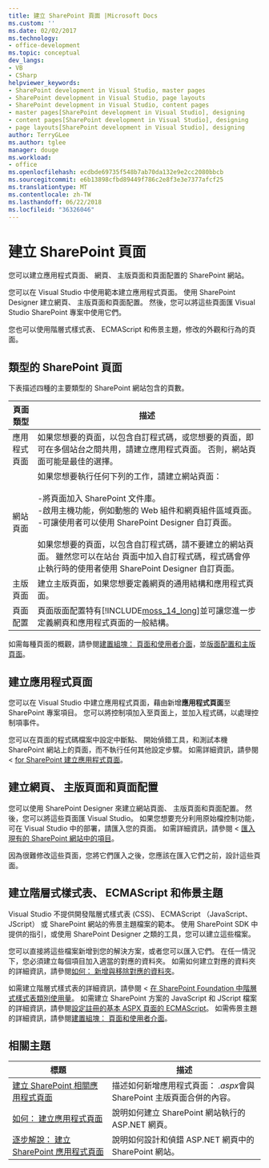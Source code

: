 ```yaml
---
title: 建立 SharePoint 頁面 |Microsoft Docs
ms.custom: ''
ms.date: 02/02/2017
ms.technology:
- office-development
ms.topic: conceptual
dev_langs:
- VB
- CSharp
helpviewer_keywords:
- SharePoint development in Visual Studio, master pages
- SharePoint development in Visual Studio, page layouts
- SharePoint development in Visual Studio, content pages
- master pages[SharePoint development in Visual Studio], designing
- content pages[SharePoint development in Visual Studio], designing
- page layouts[SharePoint development in Visual Studio], designing
author: TerryGLee
ms.author: tglee
manager: douge
ms.workload:
- office
ms.openlocfilehash: ecdbde69735f548b7ab70da132e9e2cc2080bbcb
ms.sourcegitcommit: e6b13898cfbd89449f786c2e8f3e3e7377afcf25
ms.translationtype: MT
ms.contentlocale: zh-TW
ms.lasthandoff: 06/22/2018
ms.locfileid: "36326046"
---
```

# <a name="create-pages-for-sharepoint"></a>建立 SharePoint 頁面
  您可以建立應用程式頁面、 網頁、 主版頁面和頁面配置的 SharePoint 網站。  
  
 您可以在 Visual Studio 中使用範本建立應用程式頁面。 使用 SharePoint Designer 建立網頁、 主版頁面和頁面配置。 然後，您可以將這些頁面匯 Visual Studio SharePoint 專案中使用它們。  
  
 您也可以使用階層式樣式表、 ECMAScript 和佈景主題，修改的外觀和行為的頁面。  
  
## <a name="types-of-sharepoint-pages"></a>類型的 SharePoint 頁面
 下表描述四種的主要類型的 SharePoint 網站包含的頁數。  
  
|頁面類型|描述|  
|---------------|-----------------|  
|應用程式頁面|如果您想要的頁面，以包含自訂程式碼，或您想要的頁面，即可在多個站台之間共用，請建立應用程式頁面。 否則，網站頁面可能是最佳的選擇。|  
|網站頁面|如果您想要執行任何下列的工作，請建立網站頁面：<br /><br /> -將頁面加入 SharePoint 文件庫。<br />-啟用主機功能，例如動態的 Web 組件和網頁組件區域頁面。<br />-可讓使用者可以使用 SharePoint Designer 自訂頁面。<br /><br /> 如果您想要的頁面，以包含自訂程式碼，請不要建立的網站頁面。 雖然您可以在站台 頁面中加入自訂程式碼，程式碼會停止執行時的使用者使用 SharePoint Designer 自訂頁面。|  
|主版頁面|建立主版頁面，如果您想要定義網頁的通用結構和應用程式頁面。|  
|頁面配置|頁面版面配置特有[!INCLUDE[moss_14_long](../sharepoint/includes/moss-14-long-md.md)]並可讓您進一步定義網頁和應用程式頁面的一般結構。|  
  
 如需每種頁面的概觀，請參閱[建置組塊： 頁面和使用者介面](http://go.microsoft.com/fwlink/?LinkID=182095)，並[版面配置和主版頁面](http://go.microsoft.com/fwlink/?LinkID=182096)。  
  
## <a name="create-application-pages"></a>建立應用程式頁面
 您可以在 Visual Studio 中建立應用程式頁面，藉由新增**應用程式頁面**至 SharePoint 專案項目。 您可以將控制項加入至頁面上，並加入程式碼，以處理控制項事件。  
  
 您可以在頁面的程式碼檔案中設定中斷點、 開始偵錯工具，和測試本機 SharePoint 網站上的頁面，而不執行任何其他設定步驟。 如需詳細資訊，請參閱 < [for SharePoint 建立應用程式頁面](../sharepoint/creating-application-pages-for-sharepoint.md)。  
  
## <a name="create-site-pages-master-pages-and-page-layouts"></a>建立網頁、 主版頁面和頁面配置
 您可以使用 SharePoint Designer 來建立網站頁面、 主版頁面和頁面配置。 然後，您可以將這些頁面匯 Visual Studio。 如果您想要充分利用原始檔控制功能，可在 Visual Studio 中的部署，請匯入您的頁面。 如需詳細資訊，請參閱 <<c0> [ 匯入現有的 SharePoint 網站中的項目](../sharepoint/importing-items-from-an-existing-sharepoint-site.md)。  
  
 因為很難修改這些頁面，您將它們匯入之後，您應該在匯入它們之前，設計這些頁面。  
  
## <a name="create-cascading-style-sheets-ecmascript-and-themes"></a>建立階層式樣式表、 ECMAScript 和佈景主題
 Visual Studio 不提供開發階層式樣式表 (CSS)、 ECMAScript （JavaScript、 JScript） 或 SharePoint 網站的佈景主題檔案的範本。 使用 SharePoint SDK 中提供的指引，或使用 SharePoint Designer 之類的工具，您可以建立這些檔案。  
  
 您可以直接將這些檔案新增到您的解決方案，或者您可以匯入它們。 在任一情況下，您必須建立每個項目加入適當的對應的資料夾。 如需如何建立對應的資料夾的詳細資訊，請參閱[如何： 新增與移除對應的資料夾](../sharepoint/how-to-add-and-remove-mapped-folders.md)。  
  
 如需建立階層式樣式表的詳細資訊，請參閱 <<c0> [ 在 SharePoint Foundation 中階層式樣式表類別使用量](http://go.microsoft.com/fwlink/?LinkID=182098)。 如需建立 SharePoint 方案的 JavaScript 和 JScript 檔案的詳細資訊，請參閱[設定註冊的基本 ASPX 頁面的 ECMAScript](http://go.microsoft.com/fwlink/?LinkID=182099)。 如需佈景主題的詳細資訊，請參閱[建置組塊： 頁面和使用者介面](http://go.microsoft.com/fwlink/?LinkID=182095)。  
  
## <a name="related-topics"></a>相關主題
  
|標題|描述|  
|-----------|-----------------|  
|[建立 SharePoint 相關應用程式頁面](../sharepoint/creating-application-pages-for-sharepoint.md)|描述如何新增應用程式頁面： *.aspx*會與 SharePoint 主版頁面合併的內容。|  
|[如何： 建立應用程式頁面](../sharepoint/how-to-create-an-application-page.md)|說明如何建立 SharePoint 網站執行的 ASP.NET 網頁。|  
|[逐步解說： 建立 SharePoint 應用程式頁面](../sharepoint/walkthrough-creating-a-sharepoint-application-page.md)|說明如何設計和偵錯 ASP.NET 網頁中的 SharePoint 網站。|  
  
